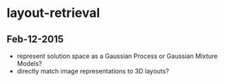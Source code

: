 layout-retrieval
================

## Feb-12-2015
* represent solution space as a Gaussian Process or Gaussian Mixture Models?
* directly match image representations to 3D layouts?

